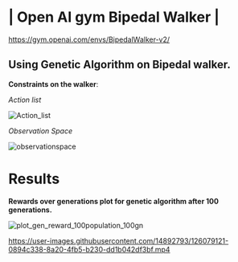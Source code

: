 # | Open AI gym Bipedal Walker |

https://gym.openai.com/envs/BipedalWalker-v2/

## Using Genetic Algorithm on Bipedal walker.
**Constraints on the walker**:

*Action list*

![Action_list](https://user-images.githubusercontent.com/14892793/126078696-c9b8b949-e2db-4f60-8018-01dc4aea164d.png)

*Observation Space*

![observationspace](https://user-images.githubusercontent.com/14892793/126078733-4c80e422-2fd4-455b-92b9-e0262b203cb7.png)

# Results 
**Rewards over generations plot for genetic algorithm after 100 generations.**

![plot_gen_reward_100population_100gn](https://user-images.githubusercontent.com/14892793/126078513-4ed80f0c-05bf-451d-919d-317733cf3946.png)




https://user-images.githubusercontent.com/14892793/126079121-0894c338-8a20-4fb5-b230-dd1b042df3bf.mp4

